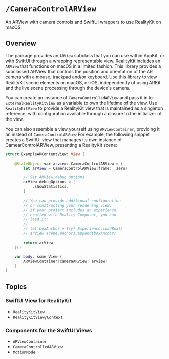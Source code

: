 # ``/CameraControlARView``

An ARView with camera controls and SwiftUI wrappers to use RealityKit on macOS.

## Overview

The package provides an `ARView` subclass that you can use within AppKit, or with SwiftUI through a wrapping representable view.
RealityKit includes an `ARView` that functions on macOS in a limited fashion.
This library provides a subclassed ARView that controls the position and orientation of the AR camera with a mouse, trackpad and/or keyboard.
Use this library to view RealityKit scene elements on macOS, or iOS, independently of using ARKit and the live scene processing through the device's camera.

You can create an instance of ``CameraControlledARView`` and pass it in to ``ExternalRealityKitView`` as a variable to own the lifetime of the view.
Use ``RealityKitView`` to provide a RealityKit view that is maintained as a singleton reference, with configuration available through a closure to the initializer of the view.

You can also assemble a view yourself using ``ARViewContainer``, providing it an instead of ``CameraControlARView``
For example, the following snippet creates a SwiftUI view that manages its own instance of CamearControlARView, presenting a RealityKit scene:

```swift
struct ExampleARContentView: View {

    @StateObject var arview: CameraControlARView = {
        let arView = CameraControlARView(frame: .zero)

        // Set ARView debug options
        arView.debugOptions = [
            .showStatistics,
        ]

        // You can provide additional configuration
        // or constructing your rendering view.
        // If your project includes an experience
        // crafted with Reality Composer, you can
        // load it:
        //
        // let boxAnchor = try! Experience.loadBox()
        // arView.scene.anchors.append(boxAnchor)

        return arView
    }()

    var body: some View {
        ARViewContainer(cameraARView: arview)
    }
}
```

## Topics

### SwiftUI View for RealityKit 

- ``RealityKitView``
- ``RealityKitView/Context``

### Components for the SwiftUI Views

- ``ARViewContainer``
- ``CameraControlledARView``
- ``MotionMode``
